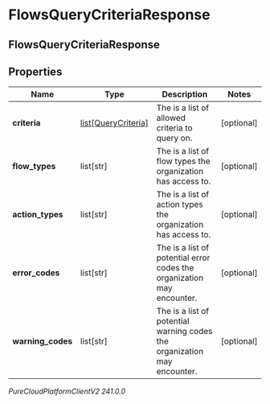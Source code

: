 # FlowsQueryCriteriaResponse

## FlowsQueryCriteriaResponse

## Properties

|Name | Type | Description | Notes|
|------------ | ------------- | ------------- | -------------|
| **criteria** | [list[QueryCriteria]](QueryCriteria) | The is a list of allowed criteria to query on. | [optional] |
| **flow_types** | list[str] | The is a list of flow types the organization has access to. | [optional] |
| **action_types** | list[str] | The is a list of action types the organization has access to. | [optional] |
| **error_codes** | list[str] | The is a list of potential error codes the organization may encounter. | [optional] |
| **warning_codes** | list[str] | The is a list of potential warning codes the organization may encounter. | [optional] |



_PureCloudPlatformClientV2 241.0.0_
